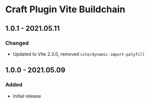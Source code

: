 # Craft Plugin Vite Buildchain

## 1.0.1 - 2021.05.11
### Changed
* Updated to Vite 2.3.0, removed `vite/dynamic-import-polyfill`

## 1.0.0 - 2021.05.09
### Added
* Initial release
